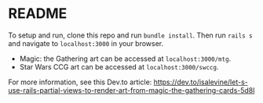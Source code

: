 # README

To setup and run, clone this repo and run `bundle install`. Then run `rails s` and navigate to `localhost:3000` in your browser.

* Magic: the Gathering art can be accessed at `localhost:3000/mtg`.
* Star Wars CCG art can be accessed at `localhost:3000/swccg`.

For more information, see this Dev.to article:
https://dev.to/isalevine/let-s-use-rails-partial-views-to-render-art-from-magic-the-gathering-cards-5d8l
